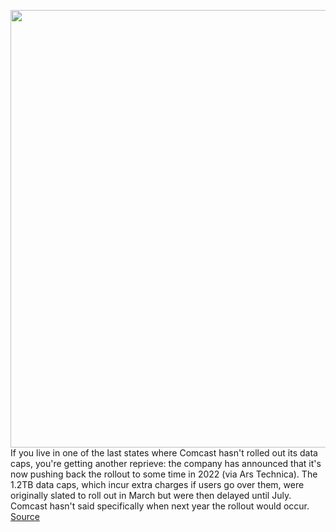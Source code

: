 <img src='https://cdn.vox-cdn.com/thumbor/TOTDMewO0oRzwuq2ERYXBiLH_Uo=/0x0:1020x680/1200x800/filters:focal(429x259:591x421)/cdn.vox-cdn.com/uploads/chorus_image/image/68843766/comcast.0.jpg' width='700px' /><br/>
If you live in one of the last states where Comcast hasn't rolled out its data caps, you're getting another reprieve: the company has announced that it's now pushing back the rollout to some time in 2022 (via Ars Technica). The 1.2TB data caps, which incur extra charges if users go over them, were originally slated to roll out in March but were then delayed until July. Comcast hasn't said specifically when next year the rollout would occur.
<a href='https://www.theverge.com/2021/2/19/22291469/comcast-delays-northeast-data-cap-rollout-2022'> Source <a/>